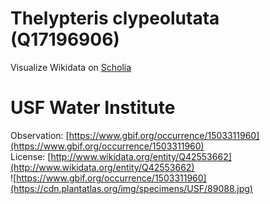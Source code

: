
Thelypteris clypeolutata (Q17196906)
====================================
  
Visualize Wikidata on [Scholia](https://scholia.toolforge.org/taxon/Q17196906)
# USF Water Institute
  
Observation: [https://www.gbif.org/occurrence/1503311960](https://www.gbif.org/occurrence/1503311960)  
License: [http://www.wikidata.org/entity/Q42553662](http://www.wikidata.org/entity/Q42553662)  
![https://www.gbif.org/occurrence/1503311960](https://cdn.plantatlas.org/img/specimens/USF/89088.jpg)